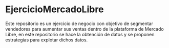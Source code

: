 # EjercicioMercadoLibre
Este repositorio es un ejercicio de negocio con objetivo de segmentar vendedores para aumentar sus ventas dentro de la plataforma de Mercado Libre, en este repositorio se hace la obtención de datos y se proponen estrategias para explotar dichos datos.
